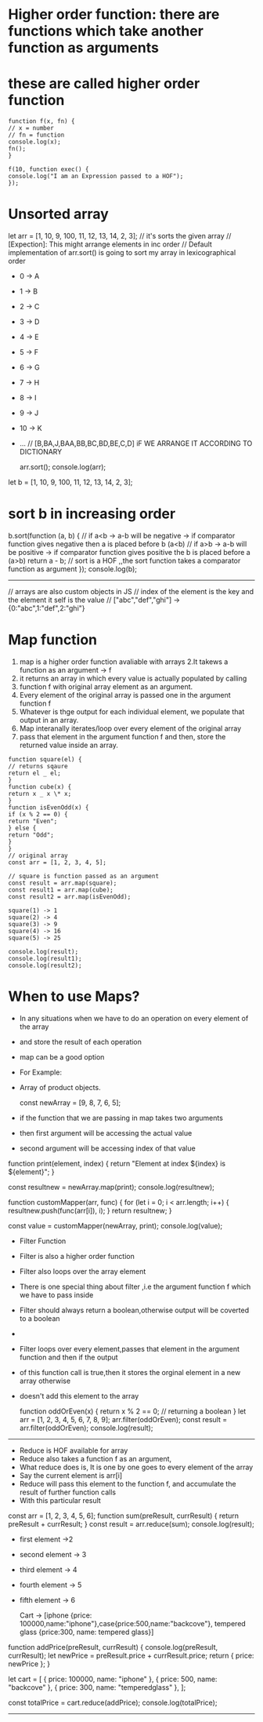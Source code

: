 # Higher order function: there are functions which take another function as arguments
# these are called higher order function

```
function f(x, fn) {
// x = number
// fn = function
console.log(x);
fn();
}
```

```
f(10, function exec() {
console.log("I am an Expression passed to a HOF");
});
```

# Unsorted array
let arr = [1, 10, 9, 100, 11, 12, 13, 14, 2, 3];
// it's sorts the given array
// [Expection]: This might arrange elements in inc order
// Default implementation of arr.sort() is going to sort my array in lexicographical order

- 0 -> A
- 1 -> B
- 2 -> C
- 3 -> D
- 4 -> E
- 5 -> F
- 6 -> G
- 7 -> H
- 8 -> I
- 9 -> J
- 10 -> K
- ...
  // [B,BA,J,BAA,BB,BC,BD,BE,C,D] iF WE ARRANGE IT ACCORDING TO DICTIONARY

  arr.sort();
  console.log(arr);

let b = [1, 10, 9, 100, 11, 12, 13, 14, 2, 3];

# sort b in increasing order
b.sort(function (a, b) {
// if a<b -> a-b will be negative -> if comparator function gives negative then a is placed before b (a<b)
// if a>b -> a-b will be positive -> if comparator function gives positive the b is placed before a (a>b)
return a - b;
// sort is a HOF ,,the sort function takes a comparator function as argument
});
console.log(b);

---

// arrays are also custom objects in JS
// index of the element is the key and the element it self is the value
// ["abc","def","ghi"] -> {0:"abc",1:"def",2:"ghi"}

# Map function

1. map is a higher order function avaliable with arrays
   2.It takews a function as an argument -> f
2. it returns an array in which every value is actually populated by calling
3. function f with original array element as an argument.
4. Every element of the original array is passed one in the argument function f
5. Whatever is thge output for each individual element, we populate that output in an array.
6. Map interanally iterates/loop over every element of the original array
7. pass that element in the argument function f and then, store the returned value inside an array.

```
function square(el) {
// returns sqaure
return el _ el;
}
function cube(x) {
return x _ x \* x;
}
function isEvenOdd(x) {
if (x % 2 == 0) {
return "Even";
} else {
return "Odd";
}
}
// original array
const arr = [1, 2, 3, 4, 5];

// square is function passed as an argument
const result = arr.map(square);
const result1 = arr.map(cube);
const result2 = arr.map(isEvenOdd);

square(1) -> 1
square(2) -> 4
square(3) -> 9
square(4) -> 16
square(5) -> 25

console.log(result);
console.log(result1);
console.log(result2);

```

# When to use Maps?
- In any situations when we have to do an operation on every element of the array
- and store the result of each operation
- map can be a good option

- For Example:
- Array of product objects.

  const newArray = [9, 8, 7, 6, 5];

- if the function that we are passing in map takes two arguments
- then first argument will be accessing the actual value
- second argument will be accessing index of that value

function print(element, index) {
return "Element at index ${index} is ${element}";
}

const resultnew = newArray.map(print);
console.log(resultnew);

function customMapper(arr, func) {
for (let i = 0; i < arr.length; i++) {
resultnew.push(func(arr[i]), i);
}
return resultnew;
}

const value = customMapper(newArray, print);
console.log(value);

- Filter Function
- Filter is also a higher order function
- Filter also loops over the array element
- There is one special thing about filter ,i.e the argument function f which we have to pass inside
- Filter should always return a boolean,otherwise output will be coverted to a boolean
-
- Filter loops over every element,passes that element in the argument function and then if the output
- of this function call is true,then it stores the orginal element in a new array otherwise
- doesn't add this element to the array

  function oddOrEven(x) {
  return x % 2 == 0;
  // returning a boolean
  }
  let arr = [1, 2, 3, 4, 5, 6, 7, 8, 9];
  arr.filter(oddOrEven);
  const result = arr.filter(oddOrEven);
  console.log(result);

---

- Reduce is HOF available for array
- Reduce also takes a function f as an argument,
- What reduce does is, It is one by one goes to every element of the array
- Say the current element is arr[i]
- Reduce will pass this element to the function f, and accumulate the result of further function calls
- With this particular result

const arr = [1, 2, 3, 4, 5, 6];
function sum(preResult, currResult) {
return preResult + currResult;
}
const result = arr.reduce(sum);
console.log(result);

- first element ->2
- second element -> 3
- third element -> 4
- fourth element -> 5
- fifth element -> 6

  Cart -> [iphone {price: 100000,name:"iphone"},case{price:500,name:"backcove"},
  tempered glass {price:300, name: tempered glass}]

function addPrice(preResult, currResult) {
console.log(preResult, currResult);
let newPrice = preResult.price + currResult.price;
return { price: newPrice };
}

let cart = [
{ price: 100000, name: "iphone" },
{ price: 500, name: "backcove" },
{ price: 300, name: "temperedglass" },
];

const totalPrice = cart.reduce(addPrice);
console.log(totalPrice);

---
